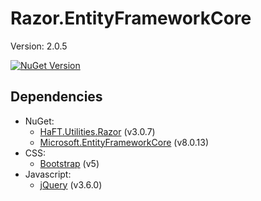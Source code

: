 ﻿# Razor.EntityFrameworkCore

Version: 2.0.5

[![NuGet Version](https://img.shields.io/nuget/v/HaFT.Utilities.Razor.EntityFrameworkCore)](https://www.nuget.org/packages/HaFT.Utilities.Razor.EntityFrameworkCore)


## Dependencies

  - NuGet:
    - [HaFT.Utilities.Razor](https://www.nuget.org/packages/HaFT.Utilities.Razor/3.0.7) (v3.0.7)
    - [Microsoft.EntityFrameworkCore](https://www.nuget.org/packages/Microsoft.EntityFrameworkCore/8.0.13) (v8.0.13)
  - CSS:
    - [Bootstrap](https://getbootstrap.com/) (v5)
  - Javascript:
    - [jQuery](https://jquery.com/) (v3.6.0)
